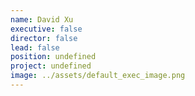 ```yaml
---
name: David Xu
executive: false
director: false
lead: false
position: undefined
project: undefined
image: ../assets/default_exec_image.png
---
```

